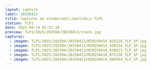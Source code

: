 ```yaml
---
layout: capture
label: 20250413
title: Capturas da esta&ccedil;&atilde;o TLP1
station: TLP1
date: 2025-04-14 02:51:18
preview: TLP1/2025/202504/20250413/stack.jpg
capturas:
  - imagem: TLP1/2025/202504/20250413/M20250414_025118_TLP_1P.jpg
  - imagem: TLP1/2025/202504/20250413/M20250414_030154_TLP_1P.jpg
  - imagem: TLP1/2025/202504/20250413/M20250414_030613_TLP_1P.jpg
  - imagem: TLP1/2025/202504/20250413/M20250414_075150_TLP_1P.jpg
  - imagem: TLP1/2025/202504/20250413/M20250414_080544_TLP_1P.jpg
---
```

